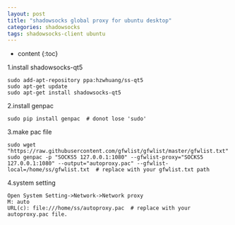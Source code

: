 ```yaml
---
layout: post
title: "shadowsocks global proxy for ubuntu desktop"
categories: shadowsocks
tags: shadowsocks-client ubuntu
---
```


* content
{:toc}

1.install shadowsocks-qt5

	sudo add-apt-repository ppa:hzwhuang/ss-qt5
	sudo apt-get update
	sudo apt-get install shadowsocks-qt5

2.install genpac

	sudo pip install genpac  # donot lose 'sudo'

3.make pac file

	sudo wget "https://raw.githubusercontent.com/gfwlist/gfwlist/master/gfwlist.txt"
	sudo genpac -p "SOCKS5 127.0.0.1:1080" --gfwlist-proxy="SOCKS5 127.0.0.1:1080" --output="autoproxy.pac" --gfwlist-local=/home/ss/gfwlist.txt  # replace with your gfwlist.txt path

4.system setting

	Open System Setting->Network->Network proxy
	M: auto
	URL(c): file:///home/ss/autoproxy.pac  # replace with your autoproxy.pac file.
